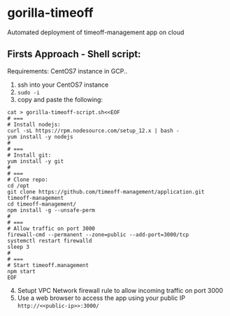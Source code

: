# gorilla-timeoff
Automated deployment of timeoff-management app on cloud

## Firsts Approach -  Shell script:
Requirements: CentOS7 instance in GCP..
1. ssh into your CentOS7 instance
2. `sudo -i`
3. copy and paste the following:
````
cat > gorilla-timeoff-script.sh<<EOF
# ===
# Install nodejs:
curl -sL https://rpm.nodesource.com/setup_12.x | bash -
yum install -y nodejs
#
# ===
# Install git:
yum install -y git
#
# ===
# Clone repo:
cd /opt
git clone https://github.com/timeoff-management/application.git timeoff-management
cd timeoff-management/
npm install -g --unsafe-perm
# 
# ===
# Allow traffic on port 3000
firewall-cmd --permanent --zone=public --add-port=3000/tcp
systemctl restart firewalld
sleep 3
#
# ===
# Start timeoff.management
npm start
EOF
````
4. Setupt VPC Network firewall rule to allow incoming traffic on port 3000
5. Use a web browser to access the app using your public IP `http://<<public-ip>>:3000/`
